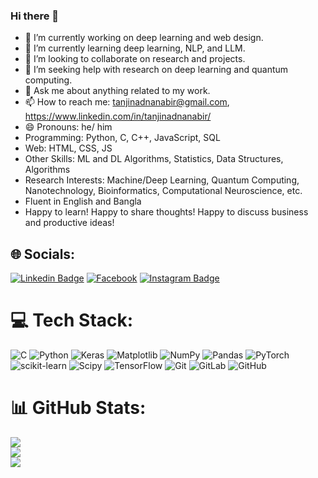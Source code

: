 ### Hi there 👋

<!--
**tanjinadnanabir/tanjinadnanabir** is a ✨ _special_ ✨ repository because its `README.md` (this file) appears on your GitHub profile.

Here are some ideas to get you started: -->

- 🔭 I’m currently working on deep learning and web design.
- 🌱 I’m currently learning deep learning, NLP, and LLM.
- 👯 I’m looking to collaborate on research and projects.
- 🤔 I’m seeking help with research on deep learning and quantum computing.
- 💬 Ask me about anything related to my work.
- 📫 How to reach me: tanjinadnanabir@gmail.com, https://www.linkedin.com/in/tanjinadnanabir/
- 😄 Pronouns: he/ him
- Programming: Python, C, C++, JavaScript, SQL
- Web: HTML, CSS, JS 
- Other Skills: ML and DL Algorithms, Statistics, Data Structures, Algorithms
- Research Interests: Machine/Deep Learning, Quantum Computing, Nanotechnology, Bioinformatics, Computational Neuroscience, etc.
- Fluent in English and Bangla
- Happy to learn! Happy to share thoughts! Happy to discuss business and productive ideas!
<!-- - ⚡ Fun fact: ... -->

## 🌐 Socials:
[![Linkedin Badge](https://img.shields.io/badge/LinkedIn-0077B5?style=for-the-badge&logo=linkedin&logoColor=white)](https://www.linkedin.com/in/tanjinadnanabir/) [![Facebook](https://img.shields.io/badge/Facebook-1877F2?style=for-the-badge&logo=facebook&logoColor=white)](https://facebook.com/tanjinadnanabir) [![Instagram Badge](https://img.shields.io/badge/Instagram-E4405F?style=for-the-badge&logo=instagram&logoColor=white)](https://instagram.com/tanjinadnanabir) 

# 💻 Tech Stack:
![C](https://img.shields.io/badge/c-%2300599C.svg?style=for-the-badge&logo=c&logoColor=white) ![Python](https://img.shields.io/badge/python-3670A0?style=for-the-badge&logo=python&logoColor=ffdd54) ![Keras](https://img.shields.io/badge/Keras-%23D00000.svg?style=for-the-badge&logo=Keras&logoColor=white) ![Matplotlib](https://img.shields.io/badge/Matplotlib-%23ffffff.svg?style=for-the-badge&logo=Matplotlib&logoColor=black) ![NumPy](https://img.shields.io/badge/numpy-%23013243.svg?style=for-the-badge&logo=numpy&logoColor=white) ![Pandas](https://img.shields.io/badge/pandas-%23150458.svg?style=for-the-badge&logo=pandas&logoColor=white) ![PyTorch](https://img.shields.io/badge/PyTorch-%23EE4C2C.svg?style=for-the-badge&logo=PyTorch&logoColor=white) ![scikit-learn](https://img.shields.io/badge/scikit--learn-%23F7931E.svg?style=for-the-badge&logo=scikit-learn&logoColor=white) ![Scipy](https://img.shields.io/badge/SciPy-%230C55A5.svg?style=for-the-badge&logo=scipy&logoColor=%white) ![TensorFlow](https://img.shields.io/badge/TensorFlow-%23FF6F00.svg?style=for-the-badge&logo=TensorFlow&logoColor=white) ![Git](https://img.shields.io/badge/git-%23F05033.svg?style=for-the-badge&logo=git&logoColor=white) ![GitLab](https://img.shields.io/badge/gitlab-%23181717.svg?style=for-the-badge&logo=gitlab&logoColor=white) ![GitHub](https://img.shields.io/badge/github-%23121011.svg?style=for-the-badge&logo=github&logoColor=white)
# 📊 GitHub Stats:
![](https://github-readme-stats.vercel.app/api?username=tanjinadnanabir&theme=dark&hide_border=false&include_all_commits=true&count_private=false)<br/>
![](https://github-readme-streak-stats.herokuapp.com/?user=tanjinadnanabir&theme=dark&hide_border=false)<br/>
![](https://github-readme-stats.vercel.app/api/top-langs/?username=tanjinadnanabir&theme=dark&hide_border=false&include_all_commits=true&count_private=false&layout=compact)

